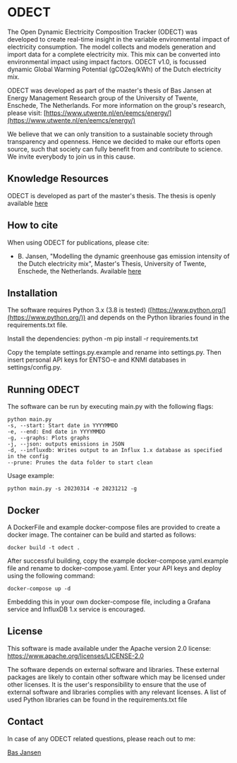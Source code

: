 # ODECT
The Open Dynamic Electricity Composition Tracker (ODECT) was developed to create real-time 
insight in the variable environmental impact of electricity consumption. The model collects and models generation and import data for a complete electricity mix. This mix can be converted into environmental impact using impact factors. ODECT v1.0, is focussed dynamic Global Warming Potential (gCO2eq/kWh) of the Dutch electricity mix.

ODECT was developed as part of the master's thesis of Bas Jansen at 
Energy Management Research group of the University of Twente, Enschede, The Netherlands. 
For more information on the group's research, please visit: 
[https://www.utwente.nl/en/eemcs/energy/](https://www.utwente.nl/en/eemcs/energy/)

We believe that we can only transition to a sustainable society through 
transparency and openness. Hence we decided to make our efforts open source, 
such that society can fully benefit from and contribute to science. 
We invite everybody to join us in this cause.

## Knowledge Resources
ODECT is developed as part of the master's thesis. 
The thesis is openly available [here](https://essay.utwente.nl/96154/)

## How to cite
When using ODECT for publications, please cite:
-   B. Jansen, "Modelling the dynamic greenhouse gas emission intensity of the Dutch electricity mix", Master's Thesis, University of Twente, Enschede, the Netherlands. Available [here](https://essay.utwente.nl/96154/)

## Installation

The software requires Python 3.x (3.8 is tested)
([https://www.python.org/](https://www.python.org/)) and depends on the Python libraries 
found in the requirements.txt file.

Install the dependencies: python -m pip install -r requirements.txt

Copy the template settings.py.example and rename into settings.py. Then insert personal API keys for ENTSO-e and KNMI databases in settings/config.py.

## Running ODECT

The software can be run by executing main.py with the following flags:

```
python main.py
-s, --start: Start date in YYYYMMDD
-e, --end: End date in YYYYMMDD
-g, --graphs: Plots graphs
-j, --json: outputs emissions in JSON
-d, --influxdb: Writes output to an Influx 1.x database as specified in the config
--prune: Prunes the data folder to start clean
```

Usage example:
```
python main.py -s 20230314 -e 20231212 -g
```


## Docker

A DockerFile and example docker-compose files are provided to create a docker image. The container can be build and started as follows:
```
docker build -t odect .
```

After successful building, copy the example docker-compose.yaml.example file and rename to docker-compose.yaml. Enter your API keys and deploy using the following command:

```
docker-compose up -d 
```
Embedding this in your own docker-compose file, including a Grafana service and InfluxDB 1.x service is encouraged.


## License

This software is made available under the Apache version 2.0 license: https://www.apache.org/licenses/LICENSE-2.0

The software depends on external software and libraries. 
These external packages are likely to contain other software 
which may be licensed under other licenses. 
It is the user's responsibility to ensure that the use of external software and libraries complies with any relevant licenses. A list of used Python libraries can be found in the requirements.txt file

## Contact
In case of any ODECT related questions, please reach out to me:

[Bas Jansen](https://www.linkedin.com/in/b-j-jansen/)
